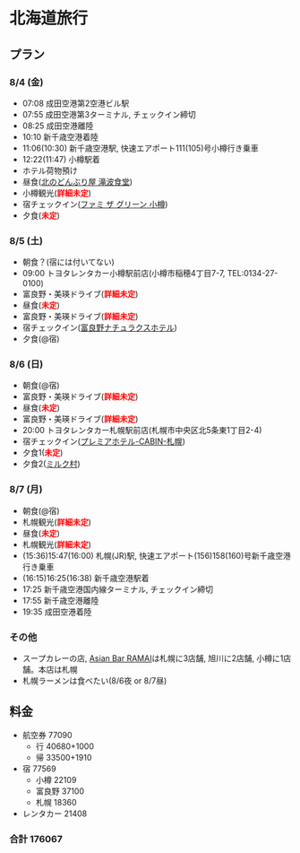 # 北海道旅行

## プラン
### 8/4 (金)
- 07:08 成田空港第2空港ビル駅
- 07:55 成田空港第3ターミナル, チェックイン締切
- 08:25 成田空港離陸
- 10:10 新千歳空港着陸
- 11:06(10:30) 新千歳空港駅, 快速エアポート111(105)号小樽行き乗車
- 12:22(11:47) 小樽駅着
- ホテル荷物預け
- 昼食([北のどんぶり屋 滝波食堂](https://tabelog.com/hokkaido/A0106/A010601/1027887/))
- 小樽観光(**<font color="Red">詳細未定</font>**)
- 宿チェックイン([ファミ ザ グリーン 小樽](https://www.agoda.com/ja-jp/fami-the-green-otaru/hotel/otaru-jp.html))
- 夕食(**<font color="Red">未定</font>**)

### 8/5 (土)
- 朝食？(宿には付いてない)
- 09:00 トヨタレンタカー小樽駅前店(小樽市稲穂4丁目7-7, TEL:0134-27-0100)
- 富良野・美瑛ドライブ(**<font color="Red">詳細未定</font>**)
- 昼食(**<font color="Red">未定</font>**)
- 富良野・美瑛ドライブ(**<font color="Red">詳細未定</font>**)
- 宿チェックイン([富良野ナチュラクスホテル](https://www.agoda.com/ja-jp/furano-natulux-hotel/hotel/furano-jp.html))
- 夕食(@宿)

### 8/6 (日)
- 朝食(@宿)
- 富良野・美瑛ドライブ(**<font color="Red">詳細未定</font>**)
- 昼食(**<font color="Red">未定</font>**)
- 富良野・美瑛ドライブ(**<font color="Red">詳細未定</font>**)
- 20:00 トヨタレンタカー札幌駅前店(札幌市中央区北5条東1丁目2-4)
- 宿チェックイン([プレミアホテル-CABIN-札幌](https://www.agoda.com/ja-jp/premier-hotel-cabin-sapporo_6/hotel/sapporo-jp.html))
- 夕食1(**<font color="Red">未定</font>**)
- 夕食2([ミルク村](https://tabelog.com/hokkaido/A0101/A010103/1000194/))

### 8/7 (月)
- 朝食(@宿)
- 札幌観光(**<font color="Red">詳細未定</font>**)
- 昼食(**<font color="Red">未定</font>**)
- 札幌観光(**<font color="Red">詳細未定</font>**)
- (15:36)15:47(16:00) 札幌(JR)駅, 快速エアポート(156)158(160)号新千歳空港行き乗車
- (16:15)16:25(16:38) 新千歳空港駅着
- 17:25 新千歳空港国内線ターミナル, チェックイン締切
- 17:55 新千歳空港離陸
- 19:35 成田空港着陸

### その他
- スープカレーの店, [Asian Bar RAMAI](http://www.ramai.co.jp/shop_asahikawa.html)は札幌に3店舗, 旭川に2店舗, 小樽に1店舗。本店は札幌
- 札幌ラーメンは食べたい(8/6夜 or 8/7昼)


## 料金
* 航空券 77090
	* 行 40680+1000
	* 帰 33500+1910
* 宿 77569
	* 小樽 22109
	* 富良野 37100
	* 札幌 18360
* レンタカー  21408
### 合計 176067
